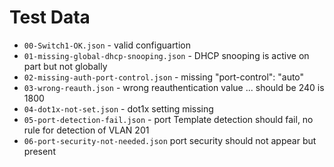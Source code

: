 # Test Data

* `00-Switch1-OK.json` - valid configuartion
* `01-missing-global-dhcp-snooping.json` - DHCP snooping is active on part but not globally
* `02-missing-auth-port-control.json` - missing "port-control": "auto"
* `03-wrong-reauth.json` - wrong reauthentication value ... should be 240 is 1800
* `04-dot1x-not-set.json` - dot1x setting missing
* `05-port-detection-fail.json` - port Template detection should fail, no rule for detection of VLAN 201
* `06-port-security-not-needed.json` port security should not appear but present
